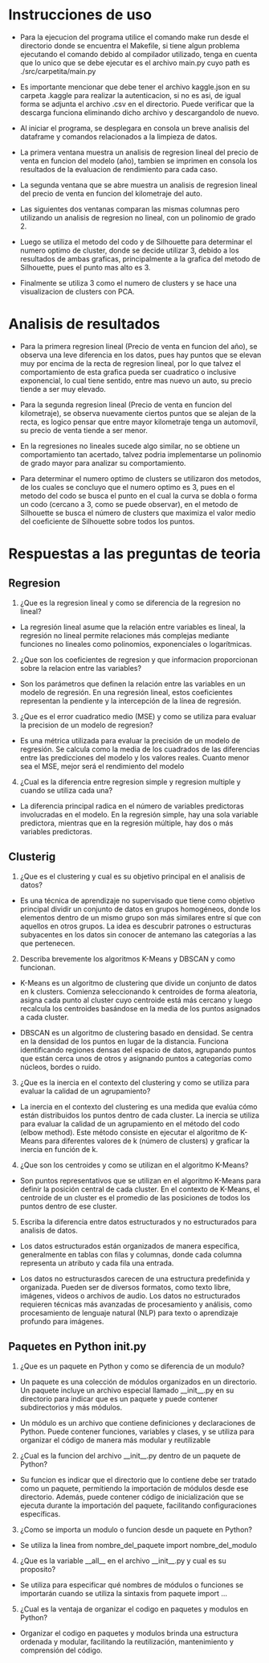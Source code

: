 # Instrucciones de uso
- Para la ejecucion del programa utilice el comando make run desde el directorio donde se encuentra el Makefile, si tiene algun problema ejecutando el comando debido al compilador utilizado, tenga en cuenta que lo unico que se debe ejecutar es el archivo main.py cuyo path es ./src/carpetita/main.py

- Es importante mencionar que debe tener el archivo kaggle.json en su carpeta .kaggle para realizar la autenticacion, si no es asi, de igual forma se adjunta el archivo .csv en el directorio. Puede verificar que la descarga funciona eliminando dicho archivo y descargandolo de nuevo.

- Al iniciar el programa, se desplegara en consola un breve analisis del dataframe y comandos relacionados a la limpieza de datos. 

- La primera ventana muestra un analisis de regresion lineal del precio de venta en funcion del modelo (año), tambien se imprimen en consola los resultados de la evaluacion de rendimiento para cada caso.

- La segunda ventana que se abre muestra un analisis de regresion lineal del precio de venta en funcion del kilometraje del auto.

- Las siguientes dos ventanas comparan las mismas columnas pero utilizando un analisis de regresion no lineal, con un polinomio de grado 2.

- Luego se utiliza el metodo del codo y de Silhouette para determinar el numero optimo de cluster, donde se decide utilizar 3, debido a los resultados de ambas graficas, principalmente a la grafica del metodo de Silhouette, pues el punto mas alto es 3.

- Finalmente se utiliza 3 como el numero de clusters y se hace una visualizacion de clusters con PCA.

# Analisis de resultados

- Para la primera regresion lineal (Precio de venta en funcion del año), se observa una leve diferencia en los datos, pues hay puntos que se elevan muy por encima de la recta de regresion lineal, por lo que talvez el comportamiento de esta grafica pueda ser cuadratico o inclusive exponencial, lo cual tiene sentido, entre mas nuevo un auto, su precio tiende a ser muy elevado.

- Para la segunda regresion lineal (Precio de venta en funcion del kilometraje), se observa nuevamente ciertos puntos que se alejan de la recta, es logico pensar que entre mayor kilometraje tenga un automovil, su precio de venta tiende a ser menor.

- En la regresiones no lineales sucede algo similar, no se obtiene un comportamiento tan acertado, talvez podria implementarse un polinomio de grado mayor para analizar su comportamiento.

- Para determinar el numero optimo de clusters se utilizaron dos metodos, de los cuales se concluyo que el numero optimo es 3, pues en el metodo del codo se busca el punto en el cual la curva se dobla o forma un codo (cercano a 3, como se puede observar), en el metodo de Silhouette se busca el número de clusters que maximiza el valor medio del coeficiente de Silhouette sobre todos los puntos.


# Respuestas a las preguntas de teoria

## Regresion 

1. ¿Que es la regresion lineal y como se diferencia de la regresion no lineal?

- La regresión lineal asume que la relación entre variables es lineal, la regresión no lineal permite relaciones más complejas mediante funciones no lineales como polinomios, exponenciales o logarítmicas.

2. ¿Que son los coeficientes de regresion y que informacion proporcionan sobre la relacion
entre las variables?

- Son los parámetros que definen la relación entre las variables en un modelo de regresión. En una regresión lineal, estos coeficientes representan la pendiente y la intercepción de la línea de regresión. 

3. ¿Que es el error cuadratico medio (MSE) y como se utiliza para evaluar la precision
de un modelo de regresion?

- Es una métrica utilizada para evaluar la precisión de un modelo de regresión. Se calcula como la media de los cuadrados de las diferencias entre las predicciones del modelo y los valores reales. Cuanto menor sea el MSE, mejor será el rendimiento del modelo

4. ¿Cual es la diferencia entre regresion simple y regresion multiple y cuando se utiliza
cada una?

- La diferencia principal radica en el número de variables predictoras involucradas en el modelo. En la regresión simple, hay una sola variable predictora, mientras que en la regresión múltiple, hay dos o más variables predictoras.

## Clusterig 

1. ¿Que es el clustering y cual es su objetivo principal en el analisis de datos?

- Es una técnica de aprendizaje no supervisado que tiene como objetivo principal dividir un conjunto de datos en grupos homogéneos, donde los elementos dentro de un mismo grupo son más similares entre sí que con aquellos en otros grupos. La idea es descubrir patrones o estructuras subyacentes en los datos sin conocer de antemano las categorías a las que pertenecen.

2. Describa brevemente los algoritmos K-Means y DBSCAN y como funcionan.

- K-Means es un algoritmo de clustering que divide un conjunto de datos en k clusters. Comienza seleccionando k centroides de forma aleatoria, asigna cada punto al cluster cuyo centroide está más cercano y luego recalcula los centroides basándose en la media de los puntos asignados a cada cluster. 

- DBSCAN es un algoritmo de clustering basado en densidad. Se centra en la densidad de los puntos en lugar de la distancia. Funciona identificando regiones densas del espacio de datos, agrupando puntos que están cerca unos de otros y asignando puntos a categorías como núcleos, bordes o ruido. 

3. ¿Que es la inercia en el contexto del clustering y como se utiliza para evaluar la calidad
de un agrupamiento?

- La inercia en el contexto del clustering es una medida que evalúa cómo están distribuidos los puntos dentro de cada cluster. La inercia se utiliza para evaluar la calidad de un agrupamiento en el método del codo (elbow method). Este método consiste en ejecutar el algoritmo de K-Means para diferentes valores de k (número de clusters) y graficar la inercia en función de k.

4. ¿Que son los centroides y como se utilizan en el algoritmo K-Means?

- Son puntos representativos que se utilizan en el algoritmo K-Means para definir la posición central de cada cluster. En el contexto de K-Means, el centroide de un cluster es el promedio de las posiciones de todos los puntos dentro de ese cluster. 

5. Escriba la diferencia entre datos estructurados y no estructurados para analisis de datos.

- Los datos estructurados están organizados de manera específica, generalmente en tablas con filas y columnas, donde cada columna representa un atributo y cada fila una entrada. 

- Los datos no estructurasdos carecen de una estructura predefinida y organizada. Pueden ser de diversos formatos, como texto libre, imágenes, videos o archivos de audio. Los datos no estructurados requieren técnicas más avanzadas de procesamiento y análisis, como procesamiento de lenguaje natural (NLP) para texto o aprendizaje profundo para imágenes. 

## Paquetes en Python __init__.py

1. ¿Que es un paquete en Python y como se diferencia de un modulo?

- Un paquete es una colección de módulos organizados en un directorio. Un paquete incluye un archivo especial llamado \_\_init\_\_.py en su directorio para indicar que es un paquete y puede contener subdirectorios y más módulos.

- Un módulo es un archivo que contiene definiciones y declaraciones de Python. Puede contener funciones, variables y clases, y se utiliza para organizar el código de manera más modular y reutilizable

2. ¿Cual es la funcion del archivo \_\_init\_\_.py dentro de un paquete de Python?

- Su funcion es indicar que el directorio que lo contiene debe ser tratado como un paquete, permitiendo la importación de módulos desde ese directorio. Además, puede contener código de inicialización que se ejecuta durante la importación del paquete, facilitando configuraciones específicas.

3. ¿Como se importa un modulo o funcion desde un paquete en Python?

- Se utiliza la linea from nombre_del_paquete import nombre_del_modulo

4. ¿Que es la variable \_\_all\_\_ en el archivo \_\_init\_\_.py y cual es su proposito?

- Se utiliza para especificar qué nombres de módulos o funciones se importarán cuando se utiliza la sintaxis from paquete import ...

5.  ¿Cual es la ventaja de organizar el codigo en paquetes y modulos en Python?

- Organizar el codigo en paquetes y modulos brinda una estructura ordenada y modular, facilitando la reutilización, mantenimiento y comprensión del código.